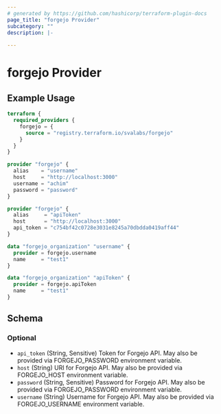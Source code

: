 ```yaml
---
# generated by https://github.com/hashicorp/terraform-plugin-docs
page_title: "forgejo Provider"
subcategory: ""
description: |-
  
---
```


# forgejo Provider



## Example Usage

```terraform
terraform {
  required_providers {
    forgejo = {
      source = "registry.terraform.io/svalabs/forgejo"
    }
  }
}

provider "forgejo" {
  alias    = "username"
  host     = "http://localhost:3000"
  username = "achim"
  password = "password"
}

provider "forgejo" {
  alias     = "apiToken"
  host      = "http://localhost:3000"
  api_token = "c754bf42c0728e3031e8245a70dbdda0419aff44"
}

data "forgejo_organization" "username" {
  provider = forgejo.username
  name     = "test1"
}

data "forgejo_organization" "apiToken" {
  provider = forgejo.apiToken
  name     = "test1"
}
```

<!-- schema generated by tfplugindocs -->
## Schema

### Optional

- `api_token` (String, Sensitive) Token for Forgejo API. May also be provided via FORGEJO_PASSWORD environment variable.
- `host` (String) URI for Forgejo API. May also be provided via FORGEJO_HOST environment variable.
- `password` (String, Sensitive) Password for Forgejo API. May also be provided via FORGEJO_PASSWORD environment variable.
- `username` (String) Username for Forgejo API. May also be provided via FORGEJO_USERNAME environment variable.
